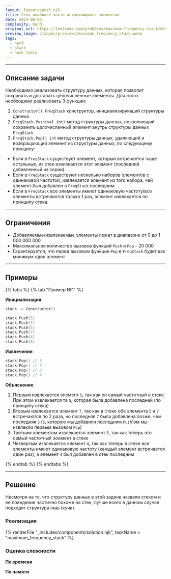 ```yaml
---
layout: layouts/post.njk
title: Стек наиболее часто встречающихся элементов
date: 2024-06-03
complexity: hard
original_url: https://leetcode.com/problems/maximum-frequency-stack/description/
preview_image: /images/previews/maximum_frequency_stack.webp
tags:
  - hard
  - stack
  - hash table
---
```

---

## Описание задачи

Необходимо реализовать структуру данных, которая позволит сохранять и доставать целочисленные элементы.
Для этого необходимо реализовать 3 функции:

1. `Constructor() FreqStack` конструктор, инициализирующий структуры данных.
2. `FreqStack.Push(val int)` метод структуры данных, позволяющий сохранить целочисленный элемент внутрь структуры
   данных `FreqStack`
3. `FreqStack.Pop() int` метод структуры данных, удаляющий и возвращающий элемент из структуры данных, по следующему
   принципу:

- Если в `FreqStack` существует элемент, который встречается чаще остальных, из стек извлекается этот элемент (последний
  добавленный из серии).
- Если в `FreqStack` существуют несколько наборов элементов с одинаковой частотой, извлекается элемент из того набора,
  чей элемент был добавлен а `FreqStack` последним.
- Если в `FreqStack` все элементы имеют одинаковую частоту/все элементы встречаются только 1 раз, элемент извлекается по
  принципу стека.

---

## Ограничения

- Добавляемые/извлекаемые элементы лежат в диапазоне от 0 до 1 000 000 000
- Максимальное количество вызовов функций `Push` и `Pop` - 20 000
- Гарантируется, что перед вызовом функции `Pop` в `FreqStack` будет как минимум один элемент

---

## Примеры

{% tabs %}
{% tab "Пример №1" %}

**Инициализация**:

```go
stack := Constructor()

stack.Push(5)
stack.Push(7)
stack.Push(5)
stack.Push(7)
stack.Push(4)
stack.Push(5)
```

**Извлечение**:

```go
stack.Pop() // 5
stack.Pop() // 7
stack.Pop() // 5
stack.Pop() // 4
```

**Объяснение**:

1. Первым извлекается элемент `5`, так как он самый частотный в стеке. При этом извлекается та `5`, которая была
   добавлена последней (по принципу стека)
2. Вторым извлекается элемент `7`, так как в стеке оба элемента `5` и `7` встречаются по 2 раза, но последняя `7` была
   добавлена позже, чем последняя `5` (`5`, которую мы добавили последним `Push`'ом мы извлекли первым вызовом `Pop`)
3. Третьим элементом извлекается элемент `5`, так как теперь это самый частотный эоемент в стеке
4. Четвертым извлекается элемент `4`, так как теперь в стеке все элементы имеют одинаковую частоту (каждый элемент
   встречается один раз), а элемент `4` был добавлен в стек последним

{% endtab %}
{% endtabs %}

---

## Решение

Несмотря на то, что структуру данных в этой задаче назвали стеком и ее поведение частично похоже на стек, лучше всего в
данном случае подходит структура `Heap` (куча).

### Реализация

{% renderFile "_includes/components/solution.njk", taskName = "maximum_frequency_stack" %}

### Оценка сложности

**По времени**

**По памяти**

